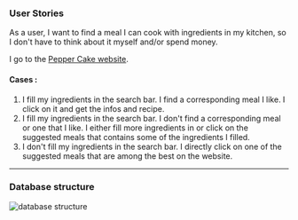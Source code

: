 ### User Stories

As a user, I want to find a meal I can cook with ingredients in my kitchen, so I don't have to think about it myself and/or spend money.

I go to the [Pepper Cake website](https://peppercake.fly.dev).

#### Cases :
1. I fill my ingredients in the search bar. I find a corresponding meal I like. I click on it and get the infos and recipe.
2. I fill my ingredients in the search bar. I don't find a corresponding meal or one that I like. I either fill more ingredients in or click on the suggested meals that contains some of the ingredients I filled.
3. I don't fill my ingredients in the search bar. I directly click on one of the suggested meals that are among the best on the website.

---

### Database structure
![database structure](https://i.ibb.co/9HBVfVr/database-structure.png)
